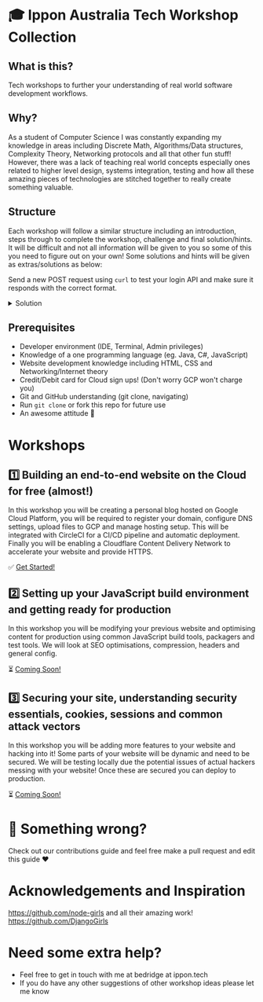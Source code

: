 # 🎓 Ippon Australia Tech Workshop Collection

## What is this?
Tech workshops to further your understanding of real world software development workflows.

## Why?
As a student of Computer Science I was constantly expanding my knowledge in areas including Discrete Math, Algorithms/Data structures, Complexity Theory, Networking protocols and all that other fun stuff! However, there was a lack of teaching real world concepts especially ones related to higher level design, systems integration, testing and how all these amazing pieces of technologies are stitched together to really create something valuable.

## Structure
Each workshop will follow a similar structure including an introduction, steps through to complete the workshop, challenge and final solution/hints. It will be difficult and not all information will be given to you so some of this you need to figure out on your own! Some solutions and hints will be given as extras/solutions as below:

Send a new POST request using `curl` to test your login API and make sure it responds with the correct format.

<details>
<summary>Solution</summary>
<p>

```bash
curl --header "Content-Type: application/json" \
  --request POST \
  --data '{"username":"admin","password":"admin"}' \
  http://localhost:3000/api/login
```

</p>
</details>

## Prerequisites
- Developer environment (IDE, Terminal, Admin privileges)
- Knowledge of a one programming language (eg. Java, C#, JavaScript)
- Website development knowledge including HTML, CSS and Networking/Internet theory
- Credit/Debit card for Cloud sign ups! (Don't worry GCP won't charge you)
- Git and GitHub understanding (git clone, navigating)
- Run `git clone` or fork this repo for future use
- An awesome attitude 💪

# Workshops

## 1️⃣ Building an end-to-end website on the Cloud  for free (almost!)
In this workshop you will be creating a personal blog hosted on Google Cloud Platform, you will be required to register your domain, configure DNS settings, upload files to GCP and manage hosting setup. This will be integrated with CircleCI for a CI/CD pipeline and automatic deployment. Finally you will be enabling a Cloudflare Content Delivery Network to accelerate your website and provide HTTPS.

✅ [Get Started!](Workshop_1_Website.MD)

## 2️⃣ Setting up your JavaScript build environment and getting ready for production
In this workshop you will be modifying your previous website and optimising content for production using common JavaScript build tools, packagers and test tools. We will look at SEO optimisations, compression, headers and general config.

⏳ [Coming Soon!](Workshop_2_JS_ENV.MD)

## 3️⃣ Securing your site, understanding security essentials, cookies, sessions and common attack vectors

In this workshop you will be adding more features to your website and hacking into it! Some parts of your website will be dynamic and need to be secured. We will be testing locally due the potential issues of actual hackers messing with your website! Once these are secured you can deploy to production.

⏳ [Coming Soon!](Workshop_3_Security.MD)

# 🤔 Something wrong?
Check out our contributions guide and feel free make a pull request and edit this guide ❤️

# Acknowledgements and Inspiration
https://github.com/node-girls and all their amazing work!  
https://github.com/DjangoGirls

# Need some extra help?
- Feel free to get in touch with me at bedridge at ippon.tech
- If you do have any other suggestions of other workshop ideas please let me know